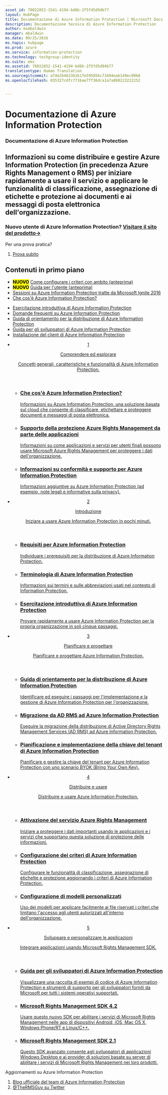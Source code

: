 ```yaml
---
asset_id: 78022852-1541-4194-bd6b-2f5fd5d94b77
layout: HubPage
title: Documentazione di Azure Information Protection | Microsoft Docs
description: Documentazione tecnica di Azure Information Protection
author: msmbaldwin
manager: mbaldwin
ms.date: 09/25/2016
ms.topic: hubpage
ms.prod: azure
ms.service: information-protection
ms.technology: techgroup-identity
ms.suite: ems
ms.assetid: 78022852-1541-4194-bd6b-2f5fd5d94b77
translationtype: Human Translation
ms.sourcegitcommit: a7de2b462362b1fe595856c71694eab149ec09b6
ms.openlocfilehash: 035327cdfc771bae7ff36dca1a7a888223222252


---
```

# <a name="azure-information-protection-documentation"></a>Documentazione di Azure Information Protection
<article id="main">
    <section id="hero-content">
      <h1>Documentazione di Azure Information Protection</h1>
      <h2>Informazioni su come distribuire e gestire Azure Information Protection (in precedenza Azure Rights Management o RMS) per iniziare rapidamente a usare il servizio e applicare le funzionalità di classificazione, assegnazione di etichette e protezione ai documenti e ai messaggi di posta elettronica dell'organizzazione.</h2>
      <h3>Nuovo utente di Azure Information Protection? <a href="https://www.microsoft.com/en-us/cloud-platform/azure-information-protection" target="_blank">Visitare il sito del prodotto&rarr;</a></h3>
    </section>
    <aside class="alert section-border">
        <p>Per una prova pratica?</p>
        <ol class="action-list">
            <li><a href="https://portal.office.com/Signup?&OfferId=A43415D3-404C-4df3-B31B-AAD28118A778&dl=INFORMATIONPROTECTION&ali=1#0" target="_blank" class="button-bordered button-translucent">Prova subito</a></li>
        </ol>
    </aside>
    <section id="featured" class="container">
      <h2 class="section-heading"><span class="icon icon-warning"></span> Contenuti in primo piano</h2>
      <div class="features row">
        <ul class="column column-half">
          <li><mark><b>NUOVO</b></mark> <a href="./deploy-use/configure-policy-scope.md">Come configurare i criteri con ambito (anteprima)</a></li>
          <li><mark><b>NUOVO</b></mark> <a href="./rms-client/client-user-guide.md">Guida per l'utente (anteprima)</a></li>
          <li><a href="./understand-explore/what-is-information-protection.md#resources-for-azure-information-protection">Sessioni su Azure Information Protection tratte da Microsoft Ignite 2016</a></li>
          <li><a href="./understand-explore/what-is-information-protection.md">Che cos'è Azure Information Protection?</a></li>
        </ul>
        <ul class="column column-half">
          <li><a href="./get-started/infoprotect-quick-start-tutorial.md">Esercitazione introduttiva di Azure Information Protection</a></li>
          <li><a href="./get-started/faqs.md">Domande frequenti su Azure Information Protection</a></li>
      <li><a href="./plan-design/deployment-roadmap.md">Guida di orientamento per la distribuzione di Azure Information Protection</a></li>
          <li><a href="./develop/developers-guide.md">Guida per gli sviluppatori di Azure Information Protection</a></li>
          <li><a href="./rms-client/info-protect-client.md">Installazione del client di Azure Information Protection</a></li>
        </ul>
      </div>
    </section>
    <div id="journeys">
      <section class="container">
        <ul class="journeys-list">
          <li class="journey-step">
            <header class="journey-step-header row">
              <a href="./understand-explore/azure-rights-management.md">
                <div class="title column-third">
                  <span class="step-number">1</span>
                  <p>Comprendere ed esplorare</p>
                </div>
                <p class="description column-two-thirds">Concetti generali, caratteristiche e funzionalità di Azure Information Protection.</p>
              </a>
            </header>
            <section class="journey-step-elements content">
              <ul class="row">
                <li class="column-third">
                  <a href="./understand-explore/what-is-information-protection.md">
                    <h3>Che cos'è Azure Information Protection?</h3>
                    <p>Informazioni su Azure Information Protection, una soluzione basata sul cloud che consente di classificare, etichettare e proteggere documenti e messaggi di posta elettronica.</p>
                  </a>
                </li>
                <li class="column-third">
                  <a href="./understand-explore/applications-support.md">
                    <h3>Supporto della protezione Azure Rights Management da parte delle applicazioni</h3>
                    <p>Informazioni su come applicazioni e servizi per utenti finali possono usare Microsoft Azure Rights Management per proteggere i dati dell'organizzazione.</p>
                  </a>
                </li>
                <li class="column-third">
                  <a href="./understand-explore/compliance.md">
                    <h3>Informazioni su conformità e supporto per Azure Information Protection</h3>
                    <p>Informazioni aggiuntive su Azure Information Protection (ad esempio, note legali e informative sulla privacy).</p>
                  </a>
                </li>
              </ul>
            </section>
          </li>
          <li class="journey-step">
            <header class="journey-step-header row">
              <a href="./get-started/requirements-azure-rms.md">
                <div class="title column-third">
                  <span class="step-number">2</span>
                  <p>Introduzione</p>
                </div>
                <p class="description column-two-thirds">Iniziare a usare Azure Information Protection in pochi minuti.</p>
              </a>
            </header>
            <section class="journey-step-elements content">
              <ul class="row">
                <li class="column-third">
                  <a href="./get-started/requirements-azure-rms.md">
                    <h3>Requisiti per Azure Information Protection</h3>
                    <p>Individuare i prerequisiti per la distribuzione di Azure Information Protection.</p>
                  </a>
                </li>
                <li class="column-third">
                  <a href="./get-started/terminology.md">
                    <h3>Terminologia di Azure Information Protection</h3>
                    <p>Informazioni sui termini e sulle abbreviazioni usati nel contesto di Information Protection.</p>
                  </a>
                </li>
                <li class="column-third">
                  <a href="./get-started/quick-start-tutorial.md">
                    <h3>Esercitazione introduttiva di Azure Information Protection</h3>
                    <p>Provare rapidamente a usare Azure Information Protection per la propria organizzazione in soli cinque passaggi.</p>
                  </a>
                </li>
              </ul>
            </section>
          </li>
          <li class="journey-step">
            <header class="journey-step-header row">
              <a href="./plan-design/deployment-roadmap.md">
                <div class="title column-third">
                  <span class="step-number"> 3</span>
                  <p>Pianificare e progettare</p>
                </div>
                <p class="description column-two-thirds">Pianificare e progettare Azure Information Protection.</p>
              </a>
            </header>
            <section class="journey-step-elements content">
              <ul class="row">
                <li class="column-third">
                  <a href="./plan-design/deployment-roadmap.md">
                    <h3>Guida di orientamento per la distribuzione di Azure Information Protection</h3>
                    <p>Identificare ed eseguire i passaggi per l'implementazione e la gestione di Azure Information Protection per l'organizzazione.</p>
                  </a>
                </li>
                <li class="column-third">
                  <a href="./plan-design/migrate-from-ad-rms-to-azure-rms.md">
                    <h3>Migrazione da AD RMS ad Azure Information Protection</h3>
                    <p>Eseguire la migrazione della distribuzione di Active Directory Rights Management Services (AD RMS) ad Azure Information Protection.</p>
                  </a>
                </li>
                <li class="column-third">
                  <a href="./plan-design/plan-implement-tenant-key.md">
                    <h3>Pianificazione e implementazione della chiave del tenant di Azure Information Protection</h3>
                    <p>Pianificare e gestire la chiave del tenant per Azure Information Protection con uno scenario BYOK (Bring Your Own Key).</p>
                  </a>
                </li>
              </ul>
            </section>
          </li>
          <li class="journey-step">
            <header class="journey-step-header row">
              <a href="./deploy-use/activate-service.md">
                <div class="title column-third">
                  <span class="step-number"> 4</span>
                  <p>Distribuire e usare</p>
                </div>
                <p class="description column-two-thirds">Distribuire e usare Azure Information Protection.</p>
              </a>
            </header>
            <section class="journey-step-elements content">
              <ul class="row">
                 <li class="column-third">
                 <a href="./deploy-use/activate-service.md">
                    <h3>Attivazione del servizio Azure Rights Management</h3>
                    <p>Iniziare a proteggere i dati importanti usando le applicazioni e i servizi che supportano questa soluzione di protezione delle informazioni.</p>
                  </a>
                </li>
                <li class="column-third">
                  <a href="./deploy-use/configure-applications.md">
                    <h3>Configurazione dei criteri di Azure Information Protection</h3>
                    <p>Configurare le funzionalità di classificazione, assegnazione di etichette e protezione aggiornando i criteri di Azure Information Protection.</p>
                </li>
                <li class="column-third">
                  <a href="./deploy-use/configure-custom-templates.md">
                    <h3>Configurazione di modelli personalizzati</h3>
                    <p>Uso dei modelli per applicare facilmente ai file riservati i criteri che limitano l'accesso agli utenti autorizzati all'interno dell'organizzazione.</p>
                 </a>
                 </a>
                </li>
              </ul>
            </section>
          </li>
          <li class="journey-step">
            <header class="journey-step-header row">
              <a href="./develop/developers-guide.md">
                <div class="title column-third">
                  <span class="step-number"> 5</span>
                  <p>Sviluppare e personalizzare le applicazioni</p>
                </div>
                <p class="description column-two-thirds">Integrare applicazioni usando Microsoft Rights Management SDK.</p>
              </a>
            </header>
            <section class="journey-step-elements content">
              <ul class="row">
                <li class="column-third">
                  <a href="./develop/developers-guide.md">
                    <h3>Guida per gli sviluppatori di Azure Information Protection</h3>
                    <p>Visualizzare una raccolta di esempi di codice di Azure Information Protection e strumenti di supporto per gli sviluppatori forniti da Microsoft per tutti i sistemi operativi supportati.</p>
                  </a>
                </li>
                <li class="column-third">
                  <a href="./develop/active-directory-rights-management-services-multi-platform-thin-client-sdk-portal.md">
                    <h3>Microsoft Rights Management SDK 4.2</h3>
                    <p>Usare questo nuovo SDK per abilitare i servizi di Microsoft Rights Management nelle app di dispositivi Android, iOS, Mac OS X, Windows Phone/RT e Linux/C++.</p>
                  </a>
                </li>
                <li class="column-third">
                  <a href="./develop/microsoft-information-protection-and-control-client-portal.md">
                    <h3>Microsoft Rights Management SDK 2.1</h3>
                    <p>Questo SDK avanzato consente agli sviluppatori di applicazioni Windows Desktop e ai provider di soluzioni basate su server di abilitare i servizi di Microsoft Rights Management nei loro prodotti.</p>
                  </a>
                </li>
              </ul>
            </section>
         </ul>
      </section>
    </div>
    <aside class="alert alert-social">
      <p>Aggiornamenti su Azure Information Protection <ol class="action-list">
        <li><a href="http://blogs.technet.com/b/rms/" target="_blank" class="button-bordered button-translucent">Blog ufficiale del team di Azure Information Protection</a></li>
        <li><a href="https://twitter.com/TheRMSGuy" target="_blank" class="button-bordered button-translucent">@TheRMSGuy su Twitter</a></li>
      </ol>
    </aside>
</article>



<!--HONumber=Dec16_HO2-->


